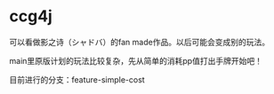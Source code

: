 # ccg4j

可以看做影之诗（シャドバ）的fan made作品。以后可能会变成别的玩法。

main里原版计划的玩法比较复杂，先从简单的消耗pp值打出手牌开始吧！

目前进行的分支：feature-simple-cost